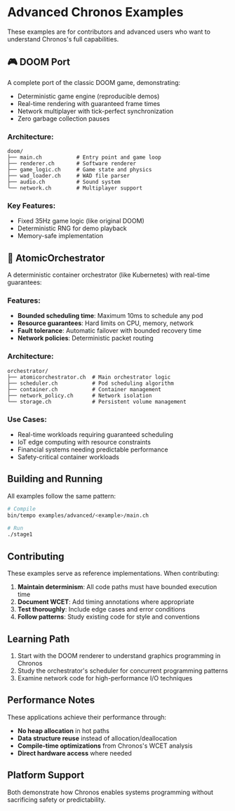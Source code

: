 # Advanced Chronos Examples

These examples are for contributors and advanced users who want to understand Chronos's full capabilities.

## 🎮 DOOM Port

A complete port of the classic DOOM game, demonstrating:
- Deterministic game engine (reproducible demos)
- Real-time rendering with guaranteed frame times
- Network multiplayer with tick-perfect synchronization
- Zero garbage collection pauses

### Architecture:
```
doom/
├── main.ch           # Entry point and game loop
├── renderer.ch       # Software renderer
├── game_logic.ch     # Game state and physics
├── wad_loader.ch     # WAD file parser
├── audio.ch          # Sound system
└── network.ch        # Multiplayer support
```

### Key Features:
- Fixed 35Hz game logic (like original DOOM)
- Deterministic RNG for demo playback
- Memory-safe implementation

## 🐳 AtomicOrchestrator

A deterministic container orchestrator (like Kubernetes) with real-time guarantees:

### Features:
- **Bounded scheduling time**: Maximum 10ms to schedule any pod
- **Resource guarantees**: Hard limits on CPU, memory, network
- **Fault tolerance**: Automatic failover with bounded recovery time
- **Network policies**: Deterministic packet routing

### Architecture:
```
orchestrator/
├── atomicorchestrator.ch  # Main orchestrator logic
├── scheduler.ch           # Pod scheduling algorithm
├── container.ch           # Container management
├── network_policy.ch      # Network isolation
└── storage.ch             # Persistent volume management
```

### Use Cases:
- Real-time workloads requiring guaranteed scheduling
- IoT edge computing with resource constraints
- Financial systems needing predictable performance
- Safety-critical container workloads

## Building and Running

All examples follow the same pattern:

```bash
# Compile
bin/tempo examples/advanced/<example>/main.ch

# Run
./stage1
```

## Contributing

These examples serve as reference implementations. When contributing:

1. **Maintain determinism**: All code paths must have bounded execution time
2. **Document WCET**: Add timing annotations where appropriate
3. **Test thoroughly**: Include edge cases and error conditions
4. **Follow patterns**: Study existing code for style and conventions

## Learning Path

1. Start with the DOOM renderer to understand graphics programming in Chronos
2. Study the orchestrator's scheduler for concurrent programming patterns
3. Examine network code for high-performance I/O techniques

## Performance Notes

These applications achieve their performance through:
- **No heap allocation** in hot paths
- **Data structure reuse** instead of allocation/deallocation
- **Compile-time optimizations** from Chronos's WCET analysis
- **Direct hardware access** where needed

## Platform Support


Both demonstrate how Chronos enables systems programming without sacrificing safety or predictability.